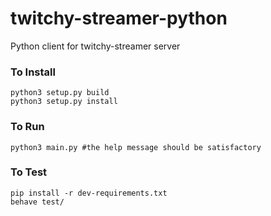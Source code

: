 # twitchy-streamer-python

Python client for twitchy-streamer server

### To Install

    python3 setup.py build
    python3 setup.py install

### To Run

    python3 main.py #the help message should be satisfactory

### To Test

    pip install -r dev-requirements.txt
    behave test/

